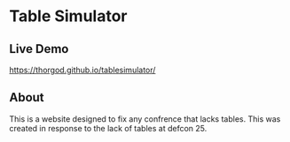 # Table Simulator
## Live Demo
https://thorgod.github.io/tablesimulator/


## About
This is a website designed to fix any confrence that lacks tables. This was created in response to the lack of tables at defcon 25. 
